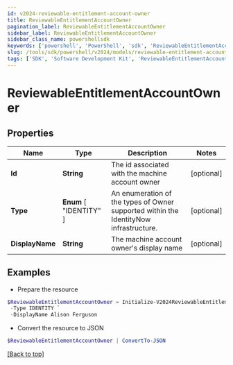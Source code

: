 ```yaml
---
id: v2024-reviewable-entitlement-account-owner
title: ReviewableEntitlementAccountOwner
pagination_label: ReviewableEntitlementAccountOwner
sidebar_label: ReviewableEntitlementAccountOwner
sidebar_class_name: powershellsdk
keywords: ['powershell', 'PowerShell', 'sdk', 'ReviewableEntitlementAccountOwner', 'V2024ReviewableEntitlementAccountOwner'] 
slug: /tools/sdk/powershell/v2024/models/reviewable-entitlement-account-owner
tags: ['SDK', 'Software Development Kit', 'ReviewableEntitlementAccountOwner', 'V2024ReviewableEntitlementAccountOwner']
---
```



# ReviewableEntitlementAccountOwner

## Properties

Name | Type | Description | Notes
------------ | ------------- | ------------- | -------------
**Id** | **String** | The id associated with the machine account owner | [optional] 
**Type** |  **Enum** [  "IDENTITY" ] | An enumeration of the types of Owner supported within the IdentityNow infrastructure. | [optional] 
**DisplayName** | **String** | The machine account owner's display name | [optional] 

## Examples

- Prepare the resource
```powershell
$ReviewableEntitlementAccountOwner = Initialize-V2024ReviewableEntitlementAccountOwner  -Id 2c9180857182305e0171993737eb29e8 `
 -Type IDENTITY `
 -DisplayName Alison Ferguson
```

- Convert the resource to JSON
```powershell
$ReviewableEntitlementAccountOwner | ConvertTo-JSON
```


[[Back to top]](#) 

